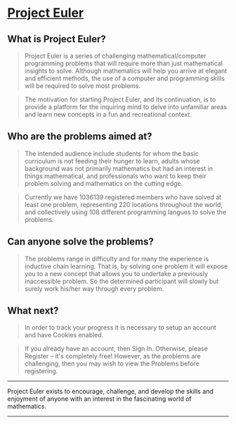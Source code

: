 # [Project Euler](https://projecteuler.net/)

## **What is Project Euler?**
 
> Project Euler is a series of challenging mathematical/computer programming 
> problems that will require more than just mathematical insights to solve. 
> Although mathematics will help you arrive at elegant and efficient methods,
> the use of a computer and programming skills will be required to solve 
> most problems.

> The motivation for starting Project Euler, and its continuation, is to 
> provide a platform for the inquiring mind to delve into unfamiliar areas 
> and learn new concepts in a fun and recreational context.


## **Who are the problems aimed at?**

> The intended audience include students for whom the basic curriculum is not 
> feeding their hunger to learn, adults whose background was not primarily 
> mathematics but had an interest in things mathematical, and professionals 
> who want to keep their problem solving and mathematics on the cutting edge.

> Currently we have 1036139 registered members who have solved at least one 
> problem, representing 220 locations throughout the world, and collectively 
> using 108 different programming langues to solve the problems.


## **Can anyone solve the problems?**

> The problems range in difficulty and for many the experience is inductive 
> chain learning. That is, by solving one problem it will expose you to a 
> new concept that allows you to undertake a previously inaccessible problem.
> So the determined participant will slowly but surely work his/her way 
> through every problem.


## **What next?**
> In order to track your progress it is necessary to setup an account and 
> have Cookies enabled.

> If you already have an account, then Sign In. Otherwise, please Register – 
> it's completely free!
> However, as the problems are challenging, then you may wish to view the 
> Problems before registering.

---

Project Euler exists to encourage, challenge, and develop the skills and 
enjoyment of anyone with an interest in the fascinating world of mathematics.

---